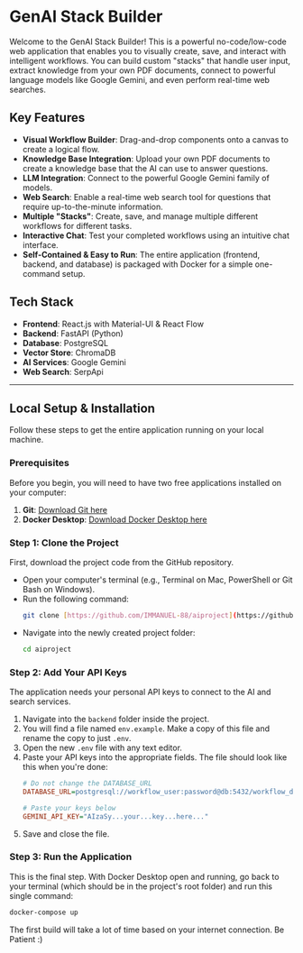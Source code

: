 # GenAI Stack Builder

Welcome to the GenAI Stack Builder! This is a powerful no-code/low-code web application that enables you to visually create, save, and interact with intelligent workflows. You can build custom "stacks" that handle user input, extract knowledge from your own PDF documents, connect to powerful language models like Google Gemini, and even perform real-time web searches.



## Key Features

-   **Visual Workflow Builder**: Drag-and-drop components onto a canvas to create a logical flow.
-   **Knowledge Base Integration**: Upload your own PDF documents to create a knowledge base that the AI can use to answer questions.
-   **LLM Integration**: Connect to the powerful Google Gemini family of models.
-   **Web Search**: Enable a real-time web search tool for questions that require up-to-the-minute information.
-   **Multiple "Stacks"**: Create, save, and manage multiple different workflows for different tasks.
-   **Interactive Chat**: Test your completed workflows using an intuitive chat interface.
-   **Self-Contained & Easy to Run**: The entire application (frontend, backend, and database) is packaged with Docker for a simple one-command setup.

## Tech Stack

-   **Frontend**: React.js with Material-UI & React Flow
-   **Backend**: FastAPI (Python)
-   **Database**: PostgreSQL
-   **Vector Store**: ChromaDB
-   **AI Services**: Google Gemini
-   **Web Search**: SerpApi

---

## Local Setup & Installation

Follow these steps to get the entire application running on your local machine.

### Prerequisites

Before you begin, you will need to have two free applications installed on your computer:

1.  **Git**: [Download Git here](https://git-scm.com/downloads)
2.  **Docker Desktop**: [Download Docker Desktop here](https://www.docker.com/products/docker-desktop/)

### Step 1: Clone the Project

First, download the project code from the GitHub repository.

-   Open your computer's terminal (e.g., Terminal on Mac, PowerShell or Git Bash on Windows).
-   Run the following command:
    ```bash
    git clone [https://github.com/IMMANUEL-88/aiproject](https://github.com/IMMANUEL-88/aiproject)
    ```
-   Navigate into the newly created project folder:
    ```bash
    cd aiproject
    ```

### Step 2: Add Your API Keys

The application needs your personal API keys to connect to the AI and search services.

1.  Navigate into the `backend` folder inside the project.
2.  You will find a file named `env.example`. Make a copy of this file and rename the copy to just `.env`.
3.  Open the new `.env` file with any text editor.
4.  Paste your API keys into the appropriate fields. The file should look like this when you're done:
    ```ini
    # Do not change the DATABASE_URL
    DATABASE_URL=postgresql://workflow_user:password@db:5432/workflow_db

    # Paste your keys below
    GEMINI_API_KEY="AIzaSy...your...key...here..."
    ```
5.  Save and close the file.

### Step 3: Run the Application

This is the final step. With Docker Desktop open and running, go back to your terminal (which should be in the project's root folder) and run this single command:

```bash
docker-compose up
```
The first build will take a lot of time based on your internet connection. Be Patient :)
